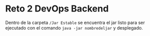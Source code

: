 # Reto 2 DevOps Backend 

Dentro de la carpeta `/Jar Estable` se encuentra el jar listo para ser ejecutado con el comando `java -jar nombredeljar` y desplegado.
